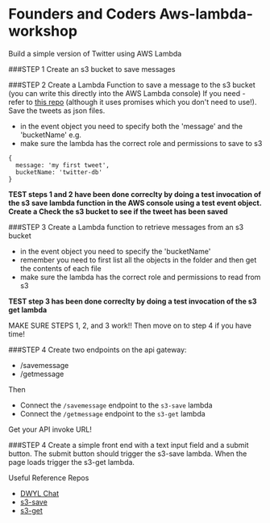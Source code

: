 # Founders and Coders Aws-lambda-workshop

Build a simple version of Twitter using AWS Lambda

###STEP 1
Create an s3 bucket to save messages 

###STEP 2
Create a Lambda Function to save a message to the s3 bucket (you can write this directly into the AWS Lambda console)
If you need - refer to [this repo](https://github.com/nikhilaravi/s3-save) (although it uses promises which you don't need to use!). Save the tweets as json files.
* in the event object you need to specify both the 'message' and the 'bucketName' e.g. 
* make sure the lambda has the correct role and permissions to save to s3

```
{
  message: 'my first tweet',
  bucketName: 'twitter-db'
}
```

**TEST steps 1 and 2 have been done correclty by doing a test invocation of the s3 save lambda function in the AWS console using a test event object. Create a  Check the s3 bucket to see if the tweet has been saved**

###STEP 3
Create a Lambda function to retrieve messages from an s3 bucket
* in the event object you need to specify the 'bucketName'
* remember you need to first list all the objects in the folder and then get the contents of each file
* make sure the lambda has the correct role and permissions to read from s3

**TEST step 3 has been done correclty by doing a test invocation of the s3 get lambda**

MAKE SURE STEPS 1, 2, and 3 work!! Then move on to step 4 if you have time!

###STEP 4
Create two endpoints on the api gateway:
* /savemessage
* /getmessage

Then 
* Connect the `/savemessage` endpoint to the `s3-save` lambda
* Connect the `/getmessage` endpoint to the `s3-get` lambda

Get your API invoke URL!

###STEP 4
Create a simple front end with a text input field and a submit button. The submit button should trigger the s3-save lambda.
When the page loads trigger the s3-get lambda. 

Useful Reference Repos

* [DWYL Chat](https://github.com/dwyl/chat)
* [s3-save](https://github.com/nikhilaravi/s3-save)
* [s3-get](https://github.com/nikhilaravi/s3-get)

